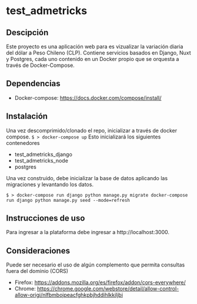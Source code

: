 # test_admetricks

## Descipción

Este proyecto es una aplicación web para es vizualizar la variación diaria del dólar a Peso Chileno (CLP).
Contiene servicios basados en Django, Nuxt y Postgres, cada uno contenido en un Docker propio que se orquesta a través de Docker-Compose.

## Dependencias

* Docker-compose: https://docs.docker.com/compose/install/

## Instalación

Una vez descomprimido/clonado el repo, inicializar a través de docker compose.
`$ > docker-compose up`
Esto inicializará los siguientes contenedores
* test_admetricks_django
* test_admetricks_node
* postgres

Una vez construido, debe inicializar la base de datos aplicando las migraciones y levantando los datos.

`$ > docker-compose run django python manage.py migrate
docker-compose run django python manage.py seed --mode=refresh`

## Instrucciones de uso

Para ingresar a la plataforma debe ingresar a http://localhost:3000.

## Consideraciones 

Puede ser necesario el uso de algún complemento que permita consultas fuera del dominio (CORS)
* Firefox: https://addons.mozilla.org/es/firefox/addon/cors-everywhere/
* Chrome: https://chrome.google.com/webstore/detail/allow-control-allow-origi/nlfbmbojpeacfghkpbjhddihlkkiljbi